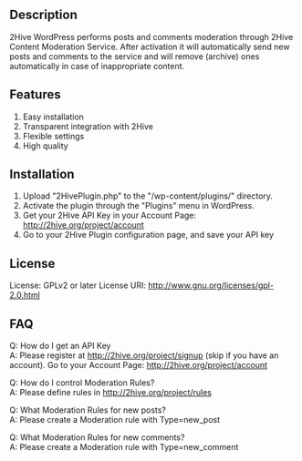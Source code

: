 ## Description

2Hive WordPress performs posts and comments moderation through 2Hive Content Moderation Service. After activation it will automatically send new posts and comments to the service and will remove (archive) ones automatically in case of inappropriate content.

## Features

1. Easy installation
2. Transparent integration with 2Hive
3. Flexible settings
4. High quality

## Installation

1. Upload "2HivePlugin.php" to the "/wp-content/plugins/" directory.
2. Activate the plugin through the "Plugins" menu in WordPress.
3. Get your 2Hive API Key in your Account Page: http://2hive.org/project/account
4. Go to your 2Hive Plugin configuration page, and save your API key

## License

License: GPLv2 or later
License URI: http://www.gnu.org/licenses/gpl-2.0.html

## FAQ

Q: How do I get an API Key <br/>
A: Please register at http://2hive.org/project/signup (skip if you have an account). Go to your Account Page: http://2hive.org/project/account

Q: How do I control Moderation Rules? <br/>
A: Please define rules in http://2hive.org/project/rules

Q: What Moderation Rules for new posts? <br/>
A: Please create a Moderation rule with Type=new_post

Q: What Moderation Rules for new comments? <br/>
A: Please create a Moderation rule with Type=new_comment

